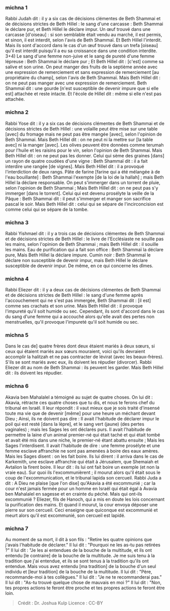 
### michna 1
Rabbi Judah dit : il y a six cas de décisions clémentes de Beth Shammai et de décisions strictes de Beth Hillel : le sang d'une carcasse : Beth Shammai le déclare pur, et Beth Hillel le déclare impur. Un œuf trouvé dans une carcasse [d'oiseau] : si son semblable était vendu au marché, il est permis, et sinon, il est interdit, selon l'avis de Beth Shammaï. Et Beth Hillel l'interdit. Mais ils sont d'accord dans le cas d'un œuf trouvé dans un trefa [oiseau] qu'il est interdit puisqu'il a eu sa croissance dans une condition interdite. 3+4) Le sang d'une femme non-juive et le sang de pureté d'une femme lépreuse : Beth Shammai le déclare pur ; Et Beth Hillel dit : [c'est] comme sa salive et son urine. On peut manger des fruits de la septième année avec une expression de remerciement et sans expression de remerciement [au propriétaire du champ], selon l'avis de Beth Shammaï. Mais Beth Hillel dit : on ne peut pas manger avec une expression de remerciement. Beth Shammaï dit : une gourde [n'est susceptible de devenir impure que si elle est] attachée et reste intacte. Et l'école de Hillel dit : même si elle n'est pas attachée.

### michna 2
Rabbi Yose dit : il y a six cas de décisions clémentes de Beth Shammai et de décisions strictes de Beth Hillel : une volaille peut être mise sur une table [avec] du fromage mais ne peut pas être mangée [avec], selon l'opinion de Beth Shammai. Mais Beth Hillel dit : on ne peut ni la mettre sur [la table avec] ni la manger [avec]. Les olives peuvent être données comme terumah pour l'huile et les raisins pour le vin, selon l'opinion de Beth Shammai. Mais Beth Hillel dit : on ne peut pas les donner. Celui qui sème des graines [dans] un rayon de quatre coudées d'une vigne : Beth Shammaï dit : il a fait interdire une rangée [de vignes]. Mais Beth Hillel dit : il a provoqué l'interdiction de deux rangs. Pâte de farine [farine qui a été mélangée à de l'eau bouillante] : Beth Shammai l'exempte [de la loi de la hallah] ; mais Beth Hillel la déclare responsable. On peut s'immerger dans un torrent de pluie, selon l'opinion de Beth Shammai ; Mais Beth Hillel dit : on ne peut pas s'y immerger [dans le torrent]. Celui qui est devenu prosélyte la veille de la Pâque : Beth Shammai dit : il peut s'immerger et manger son sacrifice pascal le soir. Mais Beth Hillel dit : celui qui se sépare de l'incirconcision est comme celui qui se sépare de la tombe.

### michna 3
Rabbi Yishmael dit : il y a trois cas de décisions clémentes de Beth Shammai et de décisions strictes de Beth Hillel : le livre de l'Ecclésiaste ne souille pas les mains, selon l'opinion de Beth Shammai ; mais Beth Hillel dit : il souille les mains. Eau de purification qui a fait son office : Beth Shammaï la déclare pure, Mais Beth Hillel la déclare impure. Cumin noir : Beth Shammaï le déclare non susceptible de devenir impur, mais Beth Hillel le déclare susceptible de devenir impur. De même, en ce qui concerne les dîmes.

### michna 4
Rabbi Eliezer dit : il y a deux cas de décisions clémentes de Beth Shammai et de décisions strictes de Beth Hillel : le sang d'une femme après l'accouchement qui ne s'est pas immergée, Beth Shammai dit : [il est] comme ses crachats et son urine. Mais Beth Hillel dit : il provoque l'impureté qu'il soit humide ou sec. Cependant, ils sont d'accord dans le cas du sang d'une femme qui a accouché alors qu'elle avait des pertes non menstruelles, qu'il provoque l'impureté qu'il soit humide ou sec.

### michna 5
Dans le cas de] quatre frères dont deux étaient mariés à deux sœurs, si ceux qui étaient mariés aux sœurs mouraient, voici qu'ils devraient accomplir la halitzah et ne pas contracter de lévirat (avec les beaux-frères). S'ils se sont mariés avec eux, ils doivent les répudier (divorcer). Rabbi Eliezer dit au nom de Beth Shammai : ils peuvent les garder. Mais Beth Hillel dit : ils doivent les répudier.

### michna 6
Akavia ben Mahalalel a témoigné au sujet de quatre choses. On lui dit : Akavia, rétracte ces quatre choses que tu dis, et nous te ferons chef du tribunal en Israël. Il leur répondit : il vaut mieux que je sois traité d'insensé toute ma vie que de devenir [même] pour une heure un méchant devant Dieu ; Ainsi, ils ne doivent pas dire : Il avait l'habitude de déclarer impur le poil qui est resté [dans la lèpre], et le sang vert (jaune) (des pertes vaginales) ; mais les Sages les ont déclarés purs. Il avait l'habitude de permettre la laine d'un animal premier-né qui était taché et qui était tombé et avait été mis dans une niche, le premier-né étant abattu ensuite ; Mais les Sages l'interdisent. Il avait l'habitude de dire : une femme prosélyte et une femme esclave affranchie ne sont pas amenées à boire des eaux amères. Mais les Sages disent : on les fait boire. Ils lui dirent : il arriva dans le cas de Karkemith, une esclave affranchie qui était à Jérusalem, que Shemaiah et Avtalion la firent boire. Il leur dit : ils lui ont fait boire un exemple (et non la vraie eau). Sur quoi ils l'excommunièrent ; il mourut alors qu'il était sous le coup de l'excommunication, et le tribunal lapida son cercueil. Rabbi Juda a dit : A Dieu ne plaise [que l'on dise] qu'Akavia a été excommunié ; car la cour n'est jamais fermée pour un homme en Israël qui était égal à Avavia ben Mahalalel en sagesse et en crainte du péché. Mais qui ont-ils excommunié ?  Eliezer, fils de Hanoch, qui a mis en doute les lois concernant la purification des mains. Et quand il mourut, la cour envoya déposer une pierre sur son cercueil. Ceci enseigne que quiconque est excommunié et meurt alors qu'il est excommunié, son cercueil est lapidé.

### michna 7
Au moment de sa mort, il dit à son fils : "Retire les quatre opinions que j'avais l'habitude de déclarer." Il lui dit : "Pourquoi ne les as-tu pas retirées ?" Il lui dit : "Je les ai entendues de la bouche de la multitude, et ils ont entendu [le contraire] de la bouche de la multitude.   Je me suis tenu à la tradition que j'ai entendue, et ils se sont tenus à la tradition qu'ils ont entendue. Mais vous avez entendu [ma tradition] de la bouche d'un seul individu et [leur tradition] de la bouche de la multitude.  Il lui dit : "Père, recommande-moi à tes collègues." Il lui dit : "Je ne te recommanderai pas." Il lui dit : "As-tu trouvé quelque chose de mauvais en moi ?" Il lui dit : "Non, tes propres actions te feront être proche et tes propres actions te feront être loin.

>Crédit : Dr. Joshua Kulp
>Licence : CC-BY